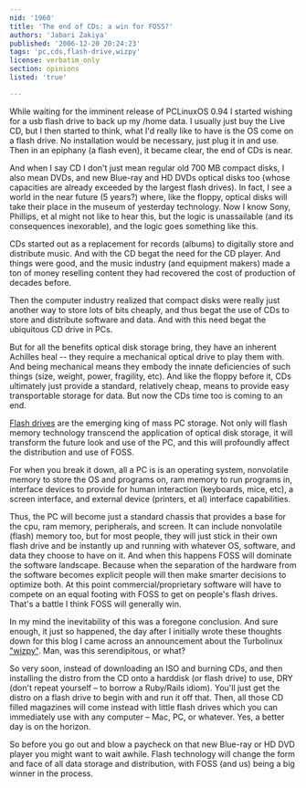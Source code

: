 ```yaml
---
nid: '1960'
title: 'The end of CDs: a win for FOSS?'
authors: 'Jabari Zakiya'
published: '2006-12-20 20:24:23'
tags: 'pc,cds,flash-drive,wizpy'
license: verbatim_only
section: opinions
listed: 'true'

---
```

While waiting for the imminent release of PCLinuxOS 0.94 I started wishing for a usb flash drive to back up my /home data.  I usually just buy the Live CD, but I then started to think, what I'd really like to have is the OS come on a flash drive. No installation would be necessary, just plug it in and use.  Then in an  epiphany (a flash even), it became clear, the end of CDs is near.

And when I say CD I don't just mean regular old 700 MB compact disks, I also mean DVDs, and new Blue-ray and HD DVDs optical disks too (whose capacities are already exceeded by the largest flash drives).  In fact, I see a world in the near future (5 years?) where, like the floppy, optical disks will take their place in the museum of yesterday technology. Now I know Sony, Phillips, et al might not like to hear this, but the logic is unassailable (and its consequences inexorable), and the logic goes something like this.

CDs started out as a replacement for records (albums) to digitally store and distribute music.  And with the CD begat the need for the CD player.  And things were good, and the music industry (and equipment makers) made a ton of money reselling content they had recovered the cost of production of decades before.

Then the computer industry realized that compact disks were really just  another way to store lots of bits cheaply, and thus begat the use of CDs to store and distribute software and data.  And with this need begat the ubiquitous CD drive in PCs.

But for all the benefits optical disk storage bring, they have an inherent Achilles heal -- they require a mechanical optical drive to play them with.  And being mechanical means they embody the innate deficiencies of such things (size, weight, power, fragility, etc).  And like the floppy before it, CDs ultimately just provide a standard, relatively cheap, means to provide easy transportable storage for data.  But now the CDs time too is coming to an end.

[Flash drives](http://en.wikipedia.org/wiki/USB_flash_drive) are the emerging king of mass PC storage.  Not only will flash memory technology transcend the application of optical disk storage, it will transform the future look and use of the PC, and this will profoundly affect the distribution and use of FOSS.

For when you break it down, all a PC is is an operating system, nonvolatile memory to store the OS and programs on, ram memory to run programs in, interface devices to provide for human interaction (keyboards, mice, etc), a screen interface, and external device (printers, et al) interface capabilities.

Thus, the PC will become just a standard chassis that provides a base for the cpu, ram memory, peripherals, and screen.  It can include nonvolatile (flash) memory too, but for most people, they will just stick in their own flash drive and be instantly up and running with whatever OS, software, and data they choose to have on it.  And when this happens FOSS will dominate the software landscape. Because when the separation of the hardware from the software becomes explicit people will then make smarter decisions to optimize both.  At this point commercial/proprietary software will have to compete on an equal footing with FOSS to get on people's flash drives.  That's a battle I think FOSS will generally win.

In my mind the inevitability of this was a foregone conclusion.  And sure enough, it just so happened, the day after I initially wrote these thoughts down for this blog I came across an announcement about the Turbolinux  ["wizpy"](http://biz.yahoo.com/bw/061219/20061219005394.html?.v=1).    Man, was this serendipitous, or what?

So very soon, instead of downloading an ISO and burning CDs, and then installing the distro from the CD onto a harddisk (or flash drive) to use, DRY (don't repeat yourself – to borrow a Ruby/Rails idiom).  You'll just get the distro on a flash drive to begin with and run it off that.  Then, all those CD filled magazines will come instead with little flash drives which you can immediately use with any computer – Mac, PC, or whatever. Yes, a better day is on the horizon.

So before you go out and blow a paycheck on that new Blue-ray or HD DVD player you might want to wait awhile.  Flash technology will change the form and face of all data storage and distribution, with FOSS (and us) being a big winner in the process.

